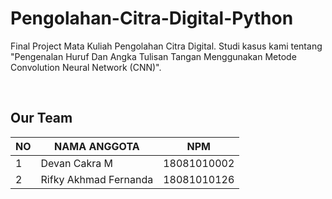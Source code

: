 # Pengolahan-Citra-Digital-Python
Final Project Mata Kuliah Pengolahan Citra Digital. Studi kasus kami tentang "Pengenalan Huruf Dan Angka Tulisan Tangan Menggunakan Metode Convolution Neural Network (CNN)".

<br>

## Our Team
| NO | NAMA ANGGOTA | NPM |
| --- | --- | --- |
| 1 | Devan Cakra M | 18081010002 |
| 2 | Rifky Akhmad Fernanda | 18081010126 |

<br>
